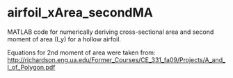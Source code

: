 # airfoil_xArea_secondMA
MATLAB code for numerically deriving cross-sectional area and second moment of area (I_y) for a hollow airfoil.

Equations for 2nd moment of area were taken from:
http://richardson.eng.ua.edu/Former_Courses/CE_331_fa09/Projects/A_and_I_of_Polygon.pdf
